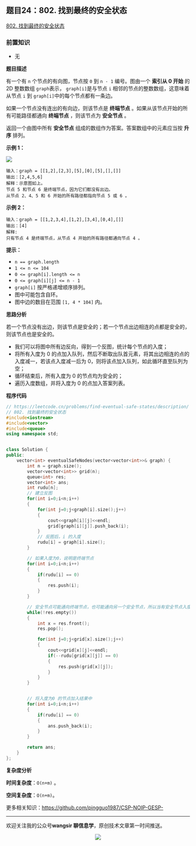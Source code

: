 ﻿## 题目24：802. 找到最终的安全状态

[802. 找到最终的安全状态](https://leetcode.cn/problems/find-eventual-safe-states/)

### 前置知识

- 无

**题目描述**

有一个有 `n` 个节点的有向图，节点按 `0` 到 `n - 1` 编号。图由一个 **索引从 0 开始** 的 2D 整数数组 `graph`表示， `graph[i]`是与节点 `i` 相邻的节点的整数数组，这意味着从节点 `i` 到 `graph[i]`中的每个节点都有一条边。

如果一个节点没有连出的有向边，则该节点是 **终端节点** 。如果从该节点开始的所有可能路径都通向 **终端节点** ，则该节点为 **安全节点** 。

返回一个由图中所有 **安全节点** 组成的数组作为答案。答案数组中的元素应当按 **升序** 排列。

 

**示例 1：**

<img src ="https://cdn.jsdelivr.net/gh/pingguo1987/CSP-NOIP-GESP-/image/pic/图论ture1.png" />

```
输入：graph = [[1,2],[2,3],[5],[0],[5],[],[]]
输出：[2,4,5,6]
解释：示意图如上。
节点 5 和节点 6 是终端节点，因为它们都没有出边。
从节点 2、4、5 和 6 开始的所有路径都指向节点 5 或 6 。
```

**示例 2：**

```
输入：graph = [[1,2,3,4],[1,2],[3,4],[0,4],[]]
输出：[4]
解释:
只有节点 4 是终端节点，从节点 4 开始的所有路径都通向节点 4 。
```

 

**提示：**

- `n == graph.length`
- `1 <= n <= 104`
- `0 <= graph[i].length <= n`
- `0 <= graph[i][j] <= n - 1`
- `graph[i]` 按严格递增顺序排列。
- 图中可能包含自环。
- 图中边的数目在范围 `[1, 4 * 104]` 内。



**思路分析**

若一个节点没有出边，则该节点是安全的；若一个节点出边相连的点都是安全的，则该节点也是安全的。

- 我们可以将图中所有边反向，得到一个反图，统计每个节点的入度；
- 将所有入度为 0 的点加入队列，然后不断取出队首元素，将其出边相连的点的入度减一，若该点入度减一后为 0，则将该点加入队列，如此循环直至队列为空；
- 循环结束后，所有入度为 0 的节点均为安全的；
- 遍历入度数组，并将入度为 0 的点加入答案列表。



**程序代码**

```c++
// https://leetcode.cn/problems/find-eventual-safe-states/description/
// 802. 找到最终的安全状态
#include<iostream>
#include<vector>
#include<queue>
using namespace std;


class Solution {
public:
    vector<int> eventualSafeNodes(vector<vector<int>>& graph) {
        int n = graph.size();
        vector<vector<int>> grid(n);
        queue<int> res;
        vector<int> ans;
        int rudu[n];
        // 建立反图
        for(int i=0;i<n;i++)
        {
            for(int j=0;j<graph[i].size();j++)
            {
                cout<<graph[i][j]<<endl;
                grid[graph[i][j]].push_back(i);
            }
            // 反图后，i 的入度
            rudu[i] = graph[i].size(); 
        }

        // 如果入度为0，说明是终端节点
        for(int i=0;i<n;i++)
        {
            if(rudu[i] == 0)
            {
                res.push(i);
            }
        }

        // 安全节点可能通向终端节点，也可能通向另一个安全节点，所以当有安全节点入度减为0后，也要加入队列
        while(!res.empty())
        {
            int x = res.front();
            res.pop();

            for(int j=0;j<grid[x].size();j++)
            {
                cout<<grid[x][j]<<endl;
                if(--rudu[grid[x][j]] == 0)
                {
                    res.push(grid[x][j]);
                }
            }
        }


        // 将入度为0 的节点加入结果中
        for(int i=0;i<n;i++)
        {
            if(rudu[i] == 0)
            {
                ans.push_back(i);
            }
        }

        return ans;
    }
};

```

**复杂度分析**

**时间复杂度**：`O(n+m)` 。

**空间复杂度**：`O(n+m)`。



更多相关知识：https://github.com/pingguo1987/CSP-NOIP-GESP-

---

欢迎关注我的公众号**wangsir 聊信息学**，原创技术文章第一时间推送。

<center>
    <img src="https://cdn.jsdelivr.net/gh/pingguo1987/CSP-NOIP-GESP-/image/pic/公众号-扫码版.png">
</center>
